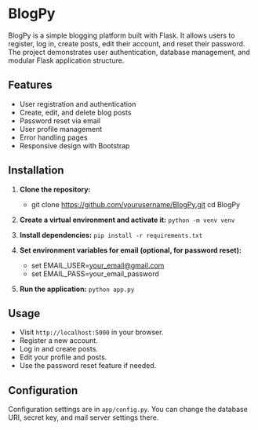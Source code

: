 # BlogPy

BlogPy is a simple blogging platform built with Flask. It allows users to register, log in, create posts, edit their account, and reset their password. The project demonstrates user authentication, database management, and modular Flask application structure.

## Features

- User registration and authentication
- Create, edit, and delete blog posts
- Password reset via email
- User profile management
- Error handling pages
- Responsive design with Bootstrap

## Installation

1. **Clone the repository:**
    - git clone https://github.com/yourusername/BlogPy.git cd BlogPy

2. **Create a virtual environment and activate it:**
   ` python -m venv venv `

3. **Install dependencies:**
   ` pip install -r requirements.txt `

4. **Set environment variables for email (optional, for password reset):**
   - set EMAIL_USER=your_email@gmail.com 
   - set EMAIL_PASS=your_email_password

5. **Run the application:**
   ` python app.py `

## Usage

- Visit `http://localhost:5000` in your browser.
- Register a new account.
- Log in and create posts.
- Edit your profile and posts.
- Use the password reset feature if needed.

## Configuration

Configuration settings are in `app/config.py`. You can change the database URI, secret key, and mail server settings there.